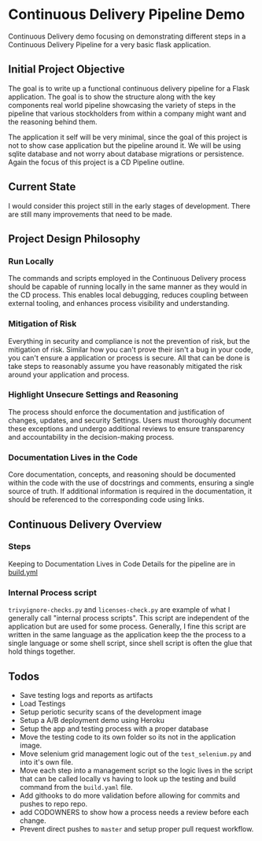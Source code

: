 # Continuous Delivery Pipeline Demo

Continuous Delivery demo focusing on demonstrating different steps in a Continuous Delivery Pipeline for a very basic flask application.
 
## Initial Project Objective

The goal is to write up a functional continuous delivery pipeline for a Flask application. The goal is to show the structure along with the key components real world pipeline showcasing the variety of steps in the pipeline that various stockholders from within a company might want and the reasoning behind them.

The application it self will be very minimal, since the goal of this project is not to show case application but the pipeline around it. We will be using sqlite database and not worry about database migrations or persistence. Again the focus of this project is a CD Pipeline outline. 

## Current State 

I would consider this project still in the early stages of development. There are still many improvements that need to be made.  

## Project Design Philosophy

### Run Locally

The commands and scripts employed in the Continuous Delivery process should be capable of running locally in the same manner as they would in the CD process. This enables local debugging, reduces coupling between external tooling, and enhances process visibility and understanding. 

### Mitigation of Risk

Everything in security and compliance is not the prevention of risk, but the mitigation of risk. Similar how you can't prove their isn't a bug in your code, you can't ensure a application or process is secure. All that can be done is take steps to reasonably assume you have reasonably mitigated the risk around your application and process. 

### Highlight Unsecure Settings and Reasoning

The process should enforce the documentation and justification of changes, updates, and security Settings. Users must thoroughly document these exceptions and undergo additional reviews to ensure transparency and accountability in the decision-making process.

### Documentation Lives in the Code

Core documentation, concepts, and reasoning should be documented within the code with the use of docstrings and comments, ensuring a single source of truth. If additional information is required in the documentation, it should be referenced to the corresponding code using links.

## Continuous Delivery Overview

### Steps 

Keeping to Documentation Lives in Code Details for the pipeline are in [build.yml](.github/workflows/build.yml)

### Internal Process script  

`trivyignore-checks.py` and `licenses-check.py` are example of what I generally call "internal process scripts". This script are independent of the application but are used for some process. Generally, I fine this script are written in the same language as the application keep the the process to a single language or some shell script, since shell script is often the glue that hold things together.  



## Todos
* Save testing logs and reports as artifacts
* Load Testings
* Setup periotic security scans of the development image
* Setup a A/B deployment demo using Heroku 
* Setup the app and testing process with a proper database
* Move the testing code to its own folder so its not in the application image. 
* Move selenium grid management logic out of the `test_selenium.py` and into it's own file.
* Move each step into a management script so the logic lives in the script that can be called locally vs having to look up the testing and build command from the `build.yaml` file.
* Add githooks to do more validation before allowing for commits and pushes to repo repo.
* add CODOWNERS to show how a process needs a review before each change.
* Prevent direct pushes to `master` and setup proper pull request workflow.
